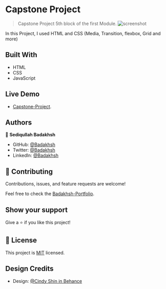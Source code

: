 # Capstone Project

> Capstone Project 5th block of the first Module.
> ![screenshot](./image/screenshot.png)

In this Project, I used HTML and CSS (Media, Transition, flexbox, Grid and more)

## Built With

- HTML
- CSS
- JavaScript

## Live Demo

- [Capstone-Project](https://sediqullahbadakhsh.github.io/badakhsh-portfolio/).

## Authors

👤 **Sediqullah Badakhsh**

- GitHub: [@Badakhsh](https://github.com/sediqullahbadakhsh)
- Twitter: [@Badakhsh](https://twitter.com/sediqullah6)
- LinkedIn: [@Badakhsh](https://linkedin.com/in/sediqullah-badakhsh-999053a8)

## 🤝 Contributing

Contributions, issues, and feature requests are welcome!

Feel free to check the [Badakhsh-Portfolio](https://sediqullahbadakhsh.github.io/badakhsh-portfolio/).

## Show your support

Give a ⭐️ if you like this project!

## 📝 License

This project is [MIT](./MIT.md) licensed.

## Design Credits

- Design: [@Cindy Shin in Behance](https://www.behance.net/gallery/29845175/CC-Global-Summit-2015)
